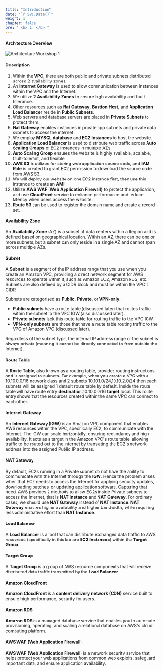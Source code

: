 ```yaml
---
title: "Introduction"
date: "`r Sys.Date()`"
weight: 1
chapter: false
pre: " <b> 1. </b> "
---
```


#### Architecture Overview

![Architecture Workshop 1](/images/1-Introduce/fcj2024-ws1-architechture.png?featherlight=false&width=40pc)

#### Description

1. Within the **VPC**, there are both public and private subnets distributed across 2 availability zones.
2. An **Internet Gateway** is used to allow communication between instances within the VPC and the Internet.
3. We utilize **2 Availability Zones** to ensure high availability and fault tolerance.
4. Other resources such as **Nat Gateway**, **Bastion Host**, and **Application Load Balancer** reside in **Public Subnets**.
5. Web servers and database servers are placed in **Private Subnets** to protect them.
6. **Nat Gateway** enables instances in private app subnets and private data subnets to access the internet.
7. We employ **MYSQL database** and **EC2 Instances** to host the website.
8. **Application Load Balancer** is used to distribute web traffic across **Auto Scaling Groups** of EC2 instances in multiple AZs.
9. **Auto Scaling Group** ensures the website is highly available, scalable, fault-tolerant, and flexible.
10. **AWS S3** is utilized for storing web application source code, and **IAM Role** is created to grant EC2 permission to download the source code from AWS S3.
11. We will deploy our website on one EC2 instance first, then use this instance to create an **AMI**.
12. Utilize **AWS WAF (Web Application Firewall)** to protect the application, and use **CloudFront** service to enhance performance and reduce latency when users access the website.
13. **Route 53** can be used to register the domain name and create a record set.

#### Availability Zone

An **Availability Zone** (AZ) is a subset of data centers within a Region and is defined based on geographical location. Within an AZ, there can be one or more subnets, but a subnet can only reside in a single AZ and cannot span across multiple AZs.

#### Subnet

A **Subnet** is a segment of the IP address range that you use when you create an Amazon VPC, providing a direct network segment for AWS resources to operate within it, such as Amazon EC2, Amazon RDS, etc. Subnets are also defined by a CIDR block and must be within the VPC's CIDR.

Subnets are categorized as **Public**, **Private**, or **VPN-only**.

- **Public subnets** have a route table (discussed later) that routes traffic within the subnet to the VPC IGW (also discussed later).
- **Private subnets** lack this route table for routing traffic to the VPC IGW.
- **VPN-only subnets** are those that have a route table routing traffic to the VPG of Amazon VPC (discussed later).

Regardless of the subnet type, the internal IP address range of the subnet is always private (meaning it cannot be directly connected to from outside the Internet).

#### Route Table

A **Route Table**, also known as a routing table, provides routing instructions and is assigned to subnets.
For example, when you create a VPC with a 10.10.0.0/16 network class and 2 subnets 10.10.1.0/24,10.10.2.0/24 then each subnets will be assigned 1 default route table by default.
Inside the route table will have route entry **destination**:10.10.0.0/16 **target**:local. This route entry shows that the resources created within the same VPC can connect to each other.

#### Internet Gateway

An **Internet Gateway (IGW)** is an Amazon VPC component that enables AWS resources within the VPC, specifically EC2, to communicate with the Internet. The IGW can scale horizontally, ensuring redundancy and high availability. It acts as a target in the Amazon VPC's route table, allowing traffic to be routed out to the Internet by translating the EC2's network address into the assigned Public IP address.

#### NAT Gateway

By default, EC2s running in a Private subnet do not have the ability to communicate with the Internet through the **IGW**. Hence the problem arises when that EC2 needs to access the Internet for applying security updates, downloading patches, or updating application software.
Capturing that need, AWS provides 2 methods to allow EC2s inside Private subnets to access the Internet, that is **NAT Instance** and **NAT Gateway**. For ordinary cases, we should use **NAT Gateway** instead of **NAT Instance**. **NAT Gateway** ensures higher availability and higher bandwidth, while requiring less administrative effort than **NAT Instance**.

#### Load Balancer

A **Load Balancer** is a tool that can distribute exchanged data traffic to AWS resources (specifically in this lab are **EC2 Instances**) within the **Target Group**.

#### Target Group

A **Target Group** is a group of AWS resource components that will receive distributed data traffic transmitted by the **Load Balancer**.

#### Amazon CloudFront

**Amazon CloudFront** is a **content delivery network (CDN)** service built to ensure high performance, security for users.

#### Amazon RDS

**Amazon RDS** is a managed database service that enables you to automate provisioning, operating, and scaling a relational database on AWS's cloud computing platform.

#### AWS WAF (Web Application Firewall)

**AWS WAF (Web Application Firewall)** is a network security service that helps protect your web applications from common web exploits, safeguard important data, and ensure application availability.
